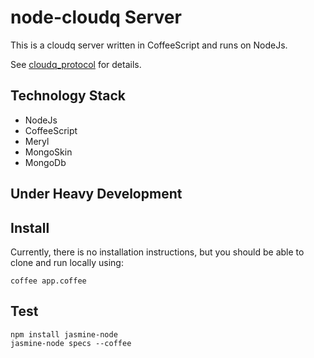 # node-cloudq Server

This is a cloudq server written in CoffeeScript and runs on NodeJs.

See [cloudq_protocol](http://github.com/twilson63/cloudq_protocol) for details.

## Technology Stack

* NodeJs
* CoffeeScript
* Meryl
* MongoSkin
* MongoDb

## Under Heavy Development

## Install

Currently, there is no installation instructions, but you should be able
to clone and run locally using:

    coffee app.coffee
    
## Test

    npm install jasmine-node
    jasmine-node specs --coffee
    
    


